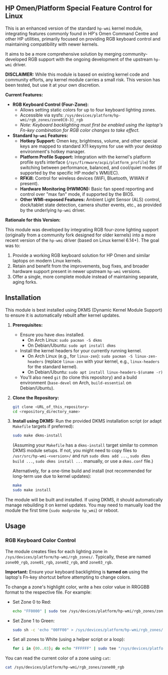 HP Omen/Platform Special Feature Control for Linux
-------------------------------------------------

This is an enhanced version of the standard `hp-wmi` kernel module, integrating features commonly found in HP's Omen Command Centre and other HP utilities, primarily focused on providing RGB keyboard control and maintaining compatibility with newer kernels.

It aims to be a more comprehensive solution by merging community-developed RGB support with the ongoing development of the upstream `hp-wmi` driver.

**DISCLAIMER:** While this module is based on existing kernel code and community efforts, any kernel module carries a small risk. This version has been tested, but use it at your own discretion.

**Current Features:**

*   **RGB Keyboard Control (Four-Zone):**
    *   Allows setting static colors for up to four keyboard lighting zones.
    *   Accessible via sysfs: `/sys/devices/platform/hp-wmi/rgb_zones/zone0[0-3]_rgb`
    *   *Note: Keyboard backlighting must first be enabled using the laptop's Fn-key combination for RGB color changes to take effect.*
*   **Standard `hp-wmi` Features:**
    *   **Hotkey Support:** Omen key, brightness, volume, and other special keys are mapped to standard X11 keysyms for use with your desktop environment's hotkey manager.
    *   **Platform Profile Support:** Integration with the kernel's platform profile sysfs interface (`/sys/firmware/acpi/platform_profile`) for switching between performance, balanced, and cool/quiet modes (if supported by the specific HP model's WMI/EC).
    *   **RFKill:** Control for wireless devices (WiFi, Bluetooth, WWAN if present).
    *   **Hardware Monitoring (HWMON):** Basic fan speed reporting and control over "max fan" mode, if supported by the BIOS.
    *   **Other WMI-exposed Features:** Ambient Light Sensor (ALS) control, dock/tablet state detection, camera shutter events, etc., as provided by the underlying `hp-wmi` driver.

**Rationale for this Version:**

This module was developed by integrating RGB four-zone lighting support (originally from a community fork designed for older kernels) into a more recent version of the `hp-wmi` driver (based on Linux kernel 6.14+). The goal was to:
1.  Provide a working RGB keyboard solution for HP Omen and similar laptops on modern Linux kernels.
2.  Retain and benefit from the improvements, bug fixes, and broader hardware support present in newer upstream `hp-wmi` versions.
3.  Offer a single, more complete module instead of maintaining separate, aging forks.

## Installation

This module is best installed using DKMS (Dynamic Kernel Module Support) to ensure it is automatically rebuilt after kernel updates.

1.  **Prerequisites:**
    *   Ensure you have `dkms` installed.
        *   On Arch Linux: `sudo pacman -S dkms`
        *   On Debian/Ubuntu: `sudo apt install dkms`
    *   Install the kernel headers for your currently running kernel.
        *   On Arch Linux (e.g., for `linux-zen`): `sudo pacman -S linux-zen-headers` (replace `linux-zen` with your kernel, e.g., `linux-headers` for the standard kernel).
        *   On Debian/Ubuntu: `sudo apt install linux-headers-$(uname -r)`
    *   You'll also need `git` (to clone this repository) and a build environment (`base-devel` on Arch, `build-essential` on Debian/Ubuntu).

2.  **Clone the Repository:**
    ```bash
    git clone <URL_of_this_repository>
    cd <repository_directory_name>
    ```

3.  **Install using DKMS:**
    Run the provided DKMS installation script (or adapt `Makefile` targets if preferred):
    ```bash
    sudo make dkms-install 
    ```
    (Assuming your `Makefile` has a `dkms-install` target similar to common DKMS module setups. If not, you might need to copy files to `/usr/src/hp-wmi-<version>/` and run `sudo dkms add ...`, `sudo dkms build ...`, `sudo dkms install ...` manually, or use a `dkms.conf` file.)

    Alternatively, for a one-time build and install (not recommended for long-term use due to kernel updates):
    ```bash
    make
    sudo make install
    ```

The module will be built and installed. If using DKMS, it should automatically manage rebuilding it on kernel updates. You may need to manually load the module the first time (`sudo modprobe hp_wmi`) or reboot.

## Usage

### RGB Keyboard Color Control

The module creates files for each lighting zone in `/sys/devices/platform/hp-wmi/rgb_zones/`.
Typically, these are named `zone00_rgb`, `zone01_rgb`, `zone02_rgb`, and `zone03_rgb`.

**Important:** Ensure your keyboard backlighting is **turned on** using the laptop's Fn-key shortcut before attempting to change colors.

To change a zone's highlight color, write a hex color value in RRGGBB format to the respective file. For example:

*   Set Zone 0 to Red:
    ```bash
    echo "FF0000" | sudo tee /sys/devices/platform/hp-wmi/rgb_zones/zone00_rgb
    ```
*   Set Zone 1 to Green:
    ```bash
    sudo sh -c 'echo "00FF00" > /sys/devices/platform/hp-wmi/rgb_zones/zone01_rgb'
    ```
*   Set all zones to White (using a helper script or a loop):
    ```bash
    for i in {00..03}; do echo "FFFFFF" | sudo tee "/sys/devices/platform/hp-wmi/rgb_zones/zone${i}_rgb"; done
    ```

You can read the current color of a zone using `cat`:
```bash
cat /sys/devices/platform/hp-wmi/rgb_zones/zone00_rgb